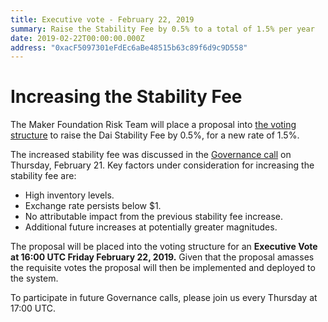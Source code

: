 ```yaml
---
title: Executive vote - February 22, 2019
summary: Raise the Stability Fee by 0.5% to a total of 1.5% per year
date: 2019-02-22T00:00:00.000Z
address: "0xacF5097301eFdEc6aBe48515b63c89f6d9c9D558"
---
```

# Increasing the Stability Fee

The Maker Foundation Risk Team will place a proposal into [the voting structure](https://vote.makerdao.com/%EF%BB%BF) to raise the Dai Stability Fee by 0.5%, for a new rate of 1.5%.

The increased stability fee was discussed in the [Governance call](https://www.youtube.com/watch?v=KKDpN1fe0cU&feature=youtu.be) on Thursday, February 21. Key factors under consideration for increasing the stability fee are:

* High inventory levels.
* Exchange rate persists below $1.
* No attributable impact from the previous stability fee increase.
* Additional future increases at potentially greater magnitudes.

The proposal will be placed into the voting structure for an **Executive Vote at 16:00 UTC Friday February 22, 2019.** Given that the proposal amasses the requisite votes the proposal will then be implemented and deployed to the system.

To participate in future Governance calls, please join us every Thursday at 17:00 UTC.